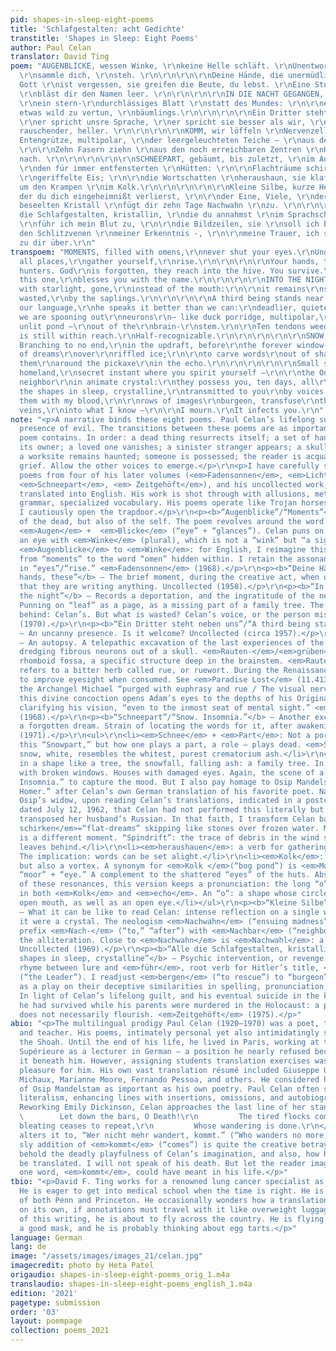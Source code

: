 ```yaml
---
pid: shapes-in-sleep-eight-poems
title: 'Schlafgestalten: acht Gedichte'
transtitle: 'Shapes in Sleep: Eight Poems'
author: Paul Celan
translator: David Ting
poem: "AUGENBLICKE, wessen Winke, \r\nkeine Helle schläft. \r\nUnentworden, allerorten,
  \r\nsammle dich, \r\nsteh. \r\n\r\n\r\n\r\nDeine Hände, die unermüdlichen Jäger.
  Gott \r\nist vergessen, sie greifen die Beute, du lebst. \r\nEine Stunde, diese,
  \r\nbläst dir den Namen leer. \r\n\r\n\r\n\r\nIN DIE NACHT GEGANGEN, helferisch
  \r\nein stern-\r\ndurchlässiges Blatt \r\nstatt des Mundes: \r\n\r\nes bleibt \r\nnoch
  etwas wild zu vertun, \r\nbäumlings.\r\n\r\n\r\n\r\nEin Dritter steht neben uns,
  \r\ner spricht unsre Sprache, \r\ner spricht sie besser als wir, \r\ntödlicher,
  rauschender, heller. \r\n\r\n\r\n\r\nKOMM, wir löffeln \r\nNervenzellen \r\n- die
  Entengrütze, multipolar, \r\nder leergeleuchteten Teiche — \r\naus den \r\nRauten-\r\ngruben.
  \r\n\r\nZehn Fasern ziehn \r\naus den noch erreichbaren Zentren \r\nHalberkennbares
  nach. \r\n\r\n\r\n\r\n\r\nSCHNEEPART, gebäumt, bis zuletzt, \r\nim Aufwind, vor
  \r\nden für immer entfensterten \r\nHütten: \r\n\r\nFlachträume schirken \r\nübers
  \r\ngeriffelte Eis; \r\n\r\ndie Wortschatten \r\nheraushaun, sie klaftern \r\nrings
  um den Krampen \r\nim Kolk.\r\n\r\n\r\n\r\n\r\nKleine Silbe, kurze Heimat, \r\nin
  der du dich eingeheimnißt verlierst, \r\n\r\nder Eine, Viele, \r\nder Nachbar \r\nim
  beseelten Kristall \r\nfügt dir zehn Tage Nachwahn \r\nzu. \r\n\r\n\r\n\r\n\r\nAlle
  die Schlafgestalten, kristallin, \r\ndie du annahmst \r\nim Sprachschatten, \r\n\r\nihnen
  \r\nführ ich mein Blut zu, \r\n\r\ndie Bildzeilen, sie \r\nsoll ich bergen \r\nin
  den Schlitzvenen \r\nmeiner Erkenntnis -, \r\n\r\nmeine Trauer, ich seh’s, \r\nläuft
  zu dir über.\r\n"
transpoem: "MOMENTS, filled with omens,\r\nnever shut your eyes.\r\nUndecaying, from
  all places,\r\ngather yourself,\r\nrise.\r\n\r\n\r\n\r\nYour hands, these inexhaustible
  hunters. God\r\nis forgotten, they reach into the hive. You survive.\r\nAn hour,
  this one,\r\nblesses you with the name.\r\n\r\n\r\n\r\nINTO THE NIGHT, a volunteer\r\nleaf\r\nshivering
  with starlight, gone,\r\ninstead of the mouth:\r\n\r\nit remains\r\nsomething savagely
  wasted,\r\nby the saplings.\r\n\r\n\r\n\r\nA third being stands near us,\r\nhe speaks
  our language,\r\nhe speaks it better than we can:\r\ndeadlier, quieter, brighter.\r\n\r\n\r\n\r\nCOME,
  we are spooning out\r\nneurons\r\n— like duck porridge, multipolar,\r\nfrom the
  unlit pond —\r\nout of the\r\nbrain-\r\nstem.\r\n\r\nTen tendons weed out\r\nwhat
  is still within reach.\r\nHalf-recognizable.\r\n\r\n\r\n\r\n\r\nSNOW. INSOMNIA.
  Branching to no end,\r\nin the updraft, before\r\nthe forever window-gouged\r\nhuts:\r\n\r\nspindrift
  of dreams\r\nover\r\nriffled ice;\r\n\r\nto carve words\r\nout of shadows, tether
  them\r\naround the pickaxe\r\nin the echo.\r\n\r\n\r\n\r\n\r\nSmall syllable, brief
  homeland,\r\nsecret instant where you spirit yourself —\r\n\r\nthe One, the Many,\r\nthe
  neighbor\r\nin animate crystal:\r\nthey possess you, ten days, all\r\nnightmare.\r\n\r\n\r\n\r\n\r\nAll
  the shapes in sleep, crystalline,\r\ntransmitted to you\r\nby voices in the dark,\r\n\r\nI\r\nlure
  them with my blood,\r\n\r\nrows of images\r\nburgeon, transfuse\r\nthrough slit
  veins,\r\ninto what I know —\r\n\r\nI mourn.\r\nIt infects you.\r\n"
note: "<p>A narrative binds these eight poems. Paul Celan’s lifelong subject: the
  presence of evil. The transitions between these poems are as important as what each
  poem contains. In order: a dead thing resurrects itself; a set of hands remembers
  its owner; a loved one vanishes; a sinister stranger appears; a skull is opened;
  a worksite remains haunted; someone is possessed; the reader is acquainted with
  grief. Allow the other voices to emerge.</p>\r\n<p>I have carefully selected these
  poems from four of his later volumes (<em>Fadensonnen</em>, <em>Lichtzwang</em>,
  <em>Schneepart</em>, <em> Zeitgehöft</em>), and his uncollected work, which is rarely
  translated into English. His work is shot through with allusions, metaphors, distorted
  grammar, specialized vocabulary. His poems operate like Trojan horses. In English,
  I cautiously open the trapdoor.</p>\r\n<p><b>“Augenblicke”/“Moments”</b> — Invocation
  of the dead, but also of the self. The poem revolves around the word for “moments”:
  <em>Augen</em> +  <em>Blicke</em> (“eye” + “glances”). Celan puns on the image of
  an eye with <em>Winke</em> (plural), which is not a “wink” but “a sign, a hint.”
  <em>Augenblicke</em> to <em>Winke</em>: for English, I reimagine this as the decay
  from “moments” to the word “omen” hidden within. I retain the assonance of <em>schläft</em>/<em>steh</em>
  in “eyes”/“rise.” <em>Fadensonnen</em> (1968).</p>\r\n<p><b>“Deine Hände, die”/“Your
  hands, these”</b> — The brief moment, during the creative act, when one forgets
  that they are writing anything. Uncollected (1958).</p>\r\n<p><b>“In die Nacht gegangen”/“Into
  the night”</b> — Records a deportation, and the ingratitude of the new generation.
  Punning on “leaf” as a page, as a missing part of a family tree. The mouth left
  behind: Celan’s. But what is wasted? Celan’s voice, or the person missing? <em>Lichtzwang</em>
  (1970).</p>\r\n<p><b>“Ein Dritter steht neben uns”/“A third being stands near us”</b>
  — An uncanny presence. Is it welcome? Uncollected (circa 1957).</p>\r\n<p><b>“Komm”/“Come”</b>
  — An autopsy. A telepathic excavation of the last experiences of the dead. Ten fingers
  dredging fibrous neurons out of a skull. <em>Rauten-</em>/<em>grüben</em> is the
  rhomboid fossa, a specific structure deep in the brainstem. <em>Raute</em> also
  refers to a bitter herb called rue, or ruewort. During the Renaissance it was believed
  to improve eyesight when consumed. See <em>Paradise Lost</em> (11.413–428) where
  the Archangel Michael “purged with euphrasy and rue / The visual nerve” of Adam;
  this divine concoction opens Adam’s eyes to the depths of his Original Sin, thoroughly
  clarifying his vision, “even to the inmost seat of mental sight.” <em>Fadensonnen</em>
  (1968).</p>\r\n<p><b>“Schneepart”/“Snow. Insomnia.”</b> — Another excavation: recapturing
  a forgotten dream. Strain of locating the words for it, after awakening. <em>Schneepart</em>
  (1971).</p>\r\n<ul>\r\n<li><em>Schnee</em> + <em>Part</em>: Not a portion or piece,
  this “Snowpart,” but how one plays a part, a role — plays dead. <em>Schnee</em>,
  snow, white, resembles the whitest, purest crematorium ash.</li>\r\n<li><em>gebäumt</em>:
  in a shape like a tree, the snowfall, falling ash: a family tree. In front of huts
  with broken windows. Houses with damaged eyes. Again, the scene of a deportation.</li>\r\n<li>“Snow.
  Insomnia.” to capture the mood. But I also pay homage to Osip Mandelstam’s “Schlaflosigkeit.
  Homer.” after Celan’s own German translation of his favorite poet. Nadezhda Mandelstam,
  Osip’s widow, upon reading Celan’s translations, indicated in a postcard to Celan
  dated July 12, 1962, that Celan had not performed this literally but had movingly
  transposed her husband’s Russian. In that faith, I transform Celan back into Mandelstam.</li>\r\n<li><em>Flachtraume
  schirken</em>=“flat-dreams” skipping like stones over frozen water. My translation
  is a different moment. “Spindrift”: the trace of debris in the wind such skipping
  leaves behind.</li>\r\n<li><em>heraushauen</em>: a verb for gathering firewood.
  The implication: words can be set alight.</li>\r\n<li><em>Kolk</em>: a bog pond,
  but also a vortex. A synonym for <em>Kolk </em>(“bog pond”) is <em>Moorauge</em>:
  “moor” + “eye.” A complement to the shattered “eyes” of the huts. Abstracting all
  of these resonances, this version keeps a pronunciation: the long “o” sound found
  in both <em>Kolk</em> and <em>echo</em>. An “o”: a shape whose circle suggests an
  open mouth, as well as an open eye.</li></ul>\r\n<p><b>“Kleine Silbe”/“Small syllable”</b>
  — What it can be like to read Celan: intense reflection on a single word, as if
  it were a crystal. The neologism <em>Nachwahn</em> (“ensuing madness”) shares the
  prefix <em>Nach-</em> (“to,” “after”) with <em>Nachbar</em> (“neighbor”). I keep
  the alliteration. Close to <em>Nachwahn</em> is <em>Nachwahl</em>: a postponed election.
  Uncollected (1969).</p>\r\n<p><b>“Alle die Schlafgestalten, kristallin”/“All the
  shapes in sleep, crystalline”</b> — Psychic intervention, or revenge. A translingual
  rhyme between lure and <em>führ</em>, root verb for Hitler’s title, <em>der Führer</em>
  (“the Leader”). I readjust <em>bergen</em> (“to rescue”) to “burgeon” (“to flourish”),
  as a play on their deceptive similarities in spelling, pronunciation, and meaning.
  In light of Celan’s lifelong guilt, and his eventual suicide in the knowledge that
  he had survived while his parents were murdered in the Holocaust: a person rescued
  does not necessarily flourish. <em>Zeitgehöft</em> (1975).</p>"
abio: "<p>The multilingual prodigy Paul Celan (1920–1970) was a poet, translator,
  and teacher. His poems, intimately personal yet also intimidatingly specific,  memorialize
  the Shoah. Until the end of his life, he lived in Paris, working at the École Normale
  Supérieure as a lecturer in German — a position he nearly refused because he felt
  it beneath him. However, assigning students translation exercises was a source of
  pleasure for him. His own vast translation résumé included Giuseppe Ungaretti, Henri
  Michaux, Marianne Moore, Fernando Pessoa, and others. He considered his translations
  of Osip Mandelstam as important as his own poetry. Paul Celan often strayed from
  literalism, enhancing lines with insertions, omissions, and autobiographical touches.
  Reworking Emily Dickinson, Celan approaches the last line of her stanza,</p>\r\n<pre>\r\n
  \        Let down the bars, O Death!\r\n         The tired flocks come in\r\n         Whose
  bleating ceases to repeat,\r\n         Whose wandering is done.\r\n</pre>\r\n<p>and
  alters it to, “Wer nicht mehr wandert, kommt.” (“Who wanders no more, comes.”)</p>\r\n<p>The
  sly addition of <em>kommt</em> (“comes”) is quite the creative betrayal. Here we
  behold the deadly playfulness of Celan’s imagination, and also, how he expects to
  be translated. I will not speak of his death. But let the reader imagine what this
  one word, <em>kommt</em>, could have meant in his life.</p>"
tbio: "<p>David F. Ting works for a renowned lung cancer specialist as a medical scribe.
  He is eager to get into medical school when the time is right. He is a proud alum
  of both Penn and Princeton. He occasionally wonders how a translation can survive
  on its own, if annotations must travel with it like overweight luggage. At the time
  of this writing, he is about to fly across the country. He is flying alone, he has
  a good mask, and he is probably thinking about egg tarts.</p>"
language: German
lang: de
image: "/assets/images/images_21/celan.jpg"
imagecredit: photo by Heta Patel
origaudio: shapes-in-sleep-eight-poems_orig_1.m4a
translaudio: shapes-in-sleep-eight-poems_english_1.m4a
edition: '2021'
pagetype: submission
order: '03'
layout: poempage
collection: poems_2021
---
```

